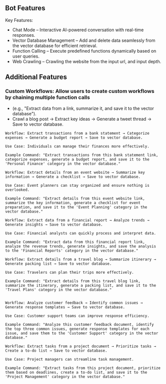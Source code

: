 ## Bot Features 

Key Features:
- Chat Mode – Interactive AI-powered conversation with real-time responses.
-  Vector Database Management – Add and delete data seamlessly from the vector database for efficient retrieval.
-  Function Calling – Execute predefined functions dynamically based on user queries.
-  Web Crawling – Crawling the website from the input url, and input depth.



## Additional Features
### Custom Workflows: Allow users to create custom workflows by chaining multiple function calls 
- (e.g., "Extract data from a link, summarize it, and save it to the vector database").
- Crawl a blog post → Extract key ideas → Generate a tweet thread → Save to vector database.
```
Workflow: Extract transactions from a bank statement → Categorize expenses → Generate a budget report → Save to vector database.

Use Case: Individuals can manage their finances more effectively.

Example Command: "Extract transactions from this bank statement link, categorize expenses, generate a budget report, and save it to the 'Personal Finance' category in the vector database."
```

```
Workflow: Extract details from an event website → Summarize key information → Generate a checklist → Save to vector database.

Use Case: Event planners can stay organized and ensure nothing is overlooked.

Example Command: "Extract details from this event website link, summarize the key information, generate a checklist for event preparation, and save it to the 'Event Planning' category in the vector database."
```

```aiignore
Workflow: Extract data from a financial report → Analyze trends → Generate insights → Save to vector database.

Use Case: Financial analysts can quickly process and interpret data.

Example Command: "Extract data from this financial report link, analyze the revenue trends, generate insights, and save the analysis to the 'Financial Reports' category in the vector database."
```


```aiignore
Workflow: Extract details from a travel blog → Summarize itinerary → Generate packing list → Save to vector database.

Use Case: Travelers can plan their trips more effectively.

Example Command: "Extract details from this travel blog link, summarize the itinerary, generate a packing list, and save it to the 'Travel Plans' category in the vector database."


```


```aiignore
Workflow: Analyze customer feedback → Identify common issues → Generate response templates → Save to vector database.

Use Case: Customer support teams can improve response efficiency.

Example Command: "Analyze this customer feedback document, identify the top three common issues, generate response templates for each issue, and save them to the 'Customer Support' category in the vector database."
```


```aiignore
Workflow: Extract tasks from a project document → Prioritize tasks → Create a to-do list → Save to vector database.

Use Case: Project managers can streamline task management.

Example Command: "Extract tasks from this project document, prioritize them based on deadlines, create a to-do list, and save it to the 'Project Management' category in the vector database."
```